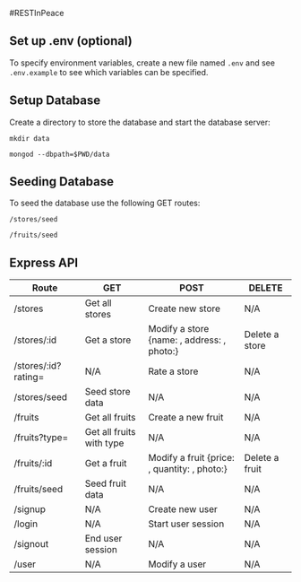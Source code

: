 #RESTInPeace

## Set up .env (optional)

To specify environment variables, create a new file named `.env` and see `
.env.example` to see which variables can be specified.


## Setup Database

Create a directory to store the database and start the database server:

`mkdir data`
        
`mongod --dbpath=$PWD/data`


## Seeding Database

To seed the database use the following GET routes:

`/stores/seed`

`/fruits/seed`


## Express API

| Route                  | GET                          | POST                                            | DELETE          |
| ---------------------  |----------------------------- | ----------------------------------------------- | --------------- |
| /stores                | Get all stores               | Create new store                                | N/A             |
| /stores/:id            | Get a store                  | Modify a store {name: , address: , photo:}      | Delete a store  |
| /stores/:id?rating=    | N/A                          | Rate a store                                    | N/A             |
| /stores/seed           | Seed store data              | N/A                                             | N/A             |
| /fruits                | Get all fruits               | Create a new fruit                              | N/A             |
| /fruits?type=          | Get all fruits with type     | N/A                                             | N/A             |
| /fruits/:id            | Get a fruit                  | Modify a fruit {price: , quantity: , photo:}    | Delete a fruit  |
| /fruits/seed           | Seed fruit data              | N/A                                             | N/A             |
| /signup                | N/A                          | Create new user                                 | N/A             |
| /login                 | N/A                          | Start user session                              | N/A             |  
| /signout               | End user session             | N/A                                             | N/A             |
| /user                  | N/A                          | Modify a user                                   | N/A             |
